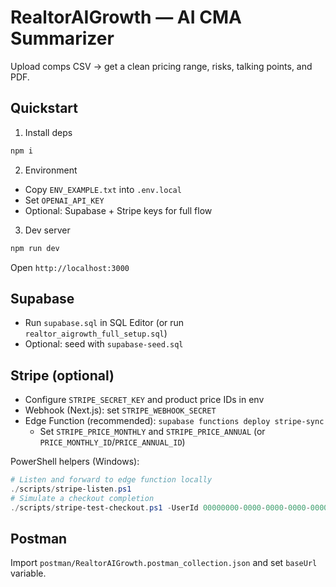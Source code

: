 # RealtorAIGrowth — AI CMA Summarizer

Upload comps CSV → get a clean pricing range, risks, talking points, and PDF.

## Quickstart

1) Install deps
```bash
npm i
```
2) Environment
- Copy `ENV_EXAMPLE.txt` into `.env.local`
- Set `OPENAI_API_KEY`
- Optional: Supabase + Stripe keys for full flow

3) Dev server
```bash
npm run dev
```

Open `http://localhost:3000`

## Supabase
- Run `supabase.sql` in SQL Editor (or run `realtor_aigrowth_full_setup.sql`)
- Optional: seed with `supabase-seed.sql`

## Stripe (optional)
- Configure `STRIPE_SECRET_KEY` and product price IDs in env
- Webhook (Next.js): set `STRIPE_WEBHOOK_SECRET`
- Edge Function (recommended): `supabase functions deploy stripe-sync`
  - Set `STRIPE_PRICE_MONTHLY` and `STRIPE_PRICE_ANNUAL` (or `PRICE_MONTHLY_ID`/`PRICE_ANNUAL_ID`)

PowerShell helpers (Windows):
```powershell
# Listen and forward to edge function locally
./scripts/stripe-listen.ps1
# Simulate a checkout completion
./scripts/stripe-test-checkout.ps1 -UserId 00000000-0000-0000-0000-000000000001
```

## Postman
Import `postman/RealtorAIGrowth.postman_collection.json` and set `baseUrl` variable.
